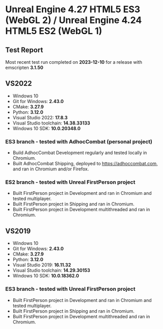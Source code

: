 # Unreal Engine 4.27 HTML5 ES3 (WebGL 2) / Unreal Engine 4.24 HTML5 ES2 (WebGL 1)

## Test Report

Most recent test run completed on **2023-12-10** for a release with emscripten **3.1.50**

## VS2022

- Windows 10
- Git for Windows: **2.43.0**
- CMake: **3.27.9**
- Python: **3.12.0**
- Visual Studio 2022: **17.8.3**
- Visual Studio toolchain: **14.38.33133**
- Windows 10 SDK: **10.0.20348.0**

### ES3 branch - tested with AdhocCombat (personal project)

- Build AdhocCombat Development regularly and tested locally in Chromium.
- Built AdhocCombat Shipping, deployed to https://adhoccombat.com, and ran in Chromium and/or Firefox.

### ES2 branch - tested with Unreal FirstPerson project

- Built FirstPerson project in Development and ran in Chromium and tested multiplayer. 
- Built FirstPerson project in Shipping and ran in Chromium.
- Built FirstPerson project in Development multithreaded and ran in Chromium.

## VS2019

- Windows 10
- Git for Windows: **2.43.0**
- CMake: **3.27.9**
- Python: **3.12.0**
- Visual Studio 2019: **16.11.32**
- Visual Studio toolchain: **14.29.30153**
- Windows 10 SDK: **10.0.18362.0**

### ES3 branch - tested with Unreal FirstPerson project

- Built FirstPerson project in Development and ran in Chromium and tested multiplayer. 
- Built FirstPerson project in Shipping and ran in Chromium.
- Built FirstPerson project in Development multithreaded and ran in Chromium.